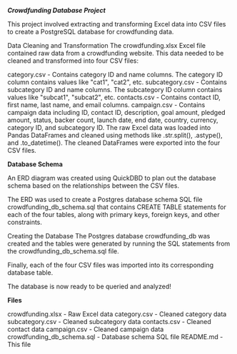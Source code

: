 ***Crowdfunding Database Project***

This project involved extracting and transforming Excel data into CSV files to create a PostgreSQL database for crowdfunding data.

Data Cleaning and Transformation
The crowdfunding.xlsx Excel file contained raw data from a crowdfunding website. This data needed to be cleaned and transformed into four CSV files:

category.csv - Contains category ID and name columns. The category ID column contains values like "cat1", "cat2", etc.
subcategory.csv - Contains subcategory ID and name columns. The subcategory ID column contains values like "subcat1", "subcat2", etc.
contacts.csv - Contains contact ID, first name, last name, and email columns.
campaign.csv - Contains campaign data including ID, contact ID, description, goal amount, pledged amount, status, backer count, launch date, end date, country, currency, category ID, and subcategory ID.
The raw Excel data was loaded into Pandas DataFrames and cleaned using methods like .str.split(), .astype(),  and .to_datetime(). The cleaned DataFrames were exported into the four CSV files.

**Database Schema**

An ERD diagram was created using QuickDBD to plan out the database schema based on the relationships between the CSV files.

The ERD was used to create a Postgres database schema SQL file crowdfunding_db_schema.sql that contains CREATE TABLE statements for each of the four tables, along with primary keys, foreign keys, and other constraints.

Creating the Database
The Postgres database crowdfunding_db was created and the tables were generated by running the SQL statements from the crowdfunding_db_schema.sql file.

Finally, each of the four CSV files was imported into its corresponding database table.

The database is now ready to be queried and analyzed!

**Files**

crowdfunding.xlsx - Raw Excel data
category.csv - Cleaned category data
subcategory.csv - Cleaned subcategory data
contacts.csv - Cleaned contact data
campaign.csv - Cleaned campaign data
crowdfunding_db_schema.sql - Database schema SQL file
README.md - This file

